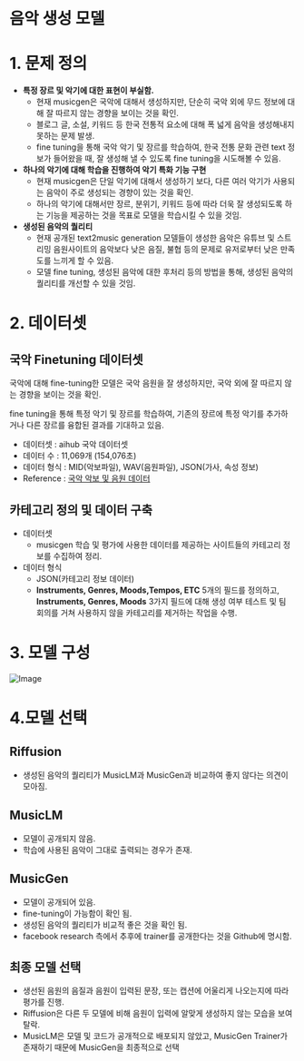 # 음악 생성 모델

# 1. 문제 정의

- **특정 장르 및 악기에 대한 표현이 부실함.**
    - 현재 musicgen은 국악에 대해서 생성하지만, 단순히 국악 외에 무드 정보에 대해 잘 따르지 않는 경향을 보이는 것을 확인.
    - 블로그 글, 소설, 키워드 등 한국 전통적 요소에 대해 폭 넓게 음악을 생성해내지 못하는 문제 발생.
    - fine tuning을 통해 국악 악기 및 장르를 학습하여, 한국 전통 문화 관련 text 정보가 들어왔을 때, 잘 생성해 낼 수 있도록 fine tuning을 시도해볼 수 있음.
- **하나의 악기에 대해 학습을 진행하여 악기 특화 기능 구현**
    - 현재 musicgen은 단일 악기에 대해서 생성하기 보다, 다른 여러 악기가 사용되는 음악이 주로 생성되는 경향이 있는 것을 확인.
    - 하나의 악기에 대해서만 장르, 분위기, 키워드 등에 따라 더욱 잘 생성되도록 하는 기능을 제공하는 것을 목표로 모델을 학습시킬 수 있을 것임.
- **생성된 음악의 퀄리티**
    - 현재 공개된 text2music generation 모델들이 생성한 음악은 유튜브 및 스트리밍 음원사이트의 음악보다 낮은 음질, 불협 등의 문제로 유저로부터 낮은 만족도를 느끼게 할 수 있음.
    - 모델 fine tuning, 생성된 음악에 대한 후처리 등의 방법을 통해, 생성된 음악의 퀄리티를 개선할 수 있을 것임.

# 2. 데이터셋

## 국악 Finetuning 데이터셋

국악에 대해 fine-tuning한 모델은 국악 음원을 잘 생성하지만, 국악 외에 잘 따르지 않는 경향을 보이는 것을 확인. 

fine tuning을 통해 특정 악기 및 장르를 학습하여, 기존의 장르에 특정 악기를 추가하거나 다른 장르를 융합된 결과를 기대하고 있음.

- 데이터셋 : aihub 국악 데이터셋
- 데이터 수 :  11,069개 (154,076초)
- 데이터 형식 : MID(악보파일), WAV(음원파일), JSON(가사, 속성 정보)
- Reference :  [국악 악보 및 음원 데이터](https://aihub.or.kr/aihubdata/data/view.do?currMenu=115&topMenu=100&aihubDataSe=realm&dataSetSn=71470)

## 카테고리 정의 및 데이터 구축

- 데이터셋
    - musicgen 학습 및 평가에 사용한 데이터를 제공하는 사이트들의 카테고리 정보를 수집하여 정리.
- 데이터 형식
    - JSON(카테고리 정보 데이터)
    - **Instruments, Genres, Moods,Tempos, ETC** 5개의 필드를 정의하고, **Instruments, Genres, Moods** 3가지 필드에 대해 생성 여부 테스트 및 팀 회의를 거쳐 사용하지 않을 카테고리를 제거하는 작업을 수행.

# 3. 모델 구성

![Image](https://file.notion.so/f/s/47e921c2-2e87-435a-97d8-236447063558/Untitled.png?id=17d5ef93-197a-4639-a226-ecdb215af9db&table=block&spaceId=0825c815-092a-430c-9d39-95d69099fbe9&expirationTimestamp=1690567200000&signature=XnqUPWWAWwgt0WjoiIz8Q__0u0uJazblMoy4kjvn1bo&downloadName=Untitled.png)

# 4.모델 선택

## Riffusion

- 생성된 음악의 퀄리티가 MusicLM과 MusicGen과 비교하여 좋지 않다는 의견이 모아짐.

## MusicLM

- 모델이 공개되지 않음.
- 학습에 사용된 음악이 그대로 출력되는 경우가 존재.

## MusicGen

- 모델이 공개되어 있음.
- fine-tuning이 가능함이 확인 됨.
- 생성된 음악의 퀄리티가 비교적 좋은 것을 확인 됨.
- facebook research 측에서 추후에 trainer를 공개한다는 것을 Github에 명시함.

## 최종 모델 선택

- 생선된 음원의 음질과 음원이 입력된 문장, 또는 캡션에 어울리게 나오는지에 따라 평가를 진행.
- Riffusion은 다른 두 모델에 비해 음원이 입력에 알맞게 생성하지 않는 모습을 보여 탈락.
- MusicLM은 모델 및 코드가 공개적으로 배포되지 않았고, MusicGen Trainer가 존재하기 때문에 MusicGen을 최종적으로 선택
